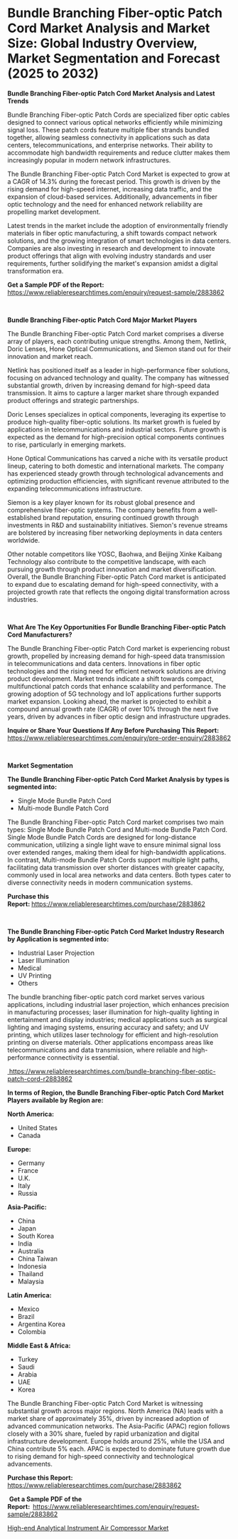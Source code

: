 <p><h1>Bundle Branching Fiber-optic Patch Cord Market Analysis and Market Size: Global Industry Overview, Market Segmentation and Forecast (2025 to 2032)</h1></p><p><strong>Bundle Branching Fiber-optic Patch Cord Market Analysis and Latest Trends</strong></p>
<p><p>Bundle Branching Fiber-optic Patch Cords are specialized fiber optic cables designed to connect various optical networks efficiently while minimizing signal loss. These patch cords feature multiple fiber strands bundled together, allowing seamless connectivity in applications such as data centers, telecommunications, and enterprise networks. Their ability to accommodate high bandwidth requirements and reduce clutter makes them increasingly popular in modern network infrastructures.</p><p>The Bundle Branching Fiber-optic Patch Cord Market is expected to grow at a CAGR of 14.3% during the forecast period. This growth is driven by the rising demand for high-speed internet, increasing data traffic, and the expansion of cloud-based services. Additionally, advancements in fiber optic technology and the need for enhanced network reliability are propelling market development. </p><p>Latest trends in the market include the adoption of environmentally friendly materials in fiber optic manufacturing, a shift towards compact network solutions, and the growing integration of smart technologies in data centers. Companies are also investing in research and development to innovate product offerings that align with evolving industry standards and user requirements, further solidifying the market's expansion amidst a digital transformation era.</p></p>
<p><strong>Get a Sample PDF of the Report:&nbsp;</strong> <a href="https://www.reliableresearchtimes.com/enquiry/request-sample/2883862?utm_campaign=3227&utm_medium=2&utm_source=Github&utm_content=ia&utm_term=13032025&utm_id=bundle-branching-fiber-optic-patch-cord">https://www.reliableresearchtimes.com/enquiry/request-sample/2883862</a></p>
<p>&nbsp;</p>
<p><strong>Bundle Branching Fiber-optic Patch Cord Major Market Players</strong></p>
<p><p>The Bundle Branching Fiber-optic Patch Cord market comprises a diverse array of players, each contributing unique strengths. Among them, Netlink, Doric Lenses, Hone Optical Communications, and Siemon stand out for their innovation and market reach. </p><p>Netlink has positioned itself as a leader in high-performance fiber solutions, focusing on advanced technology and quality. The company has witnessed substantial growth, driven by increasing demand for high-speed data transmission. It aims to capture a larger market share through expanded product offerings and strategic partnerships.</p><p>Doric Lenses specializes in optical components, leveraging its expertise to produce high-quality fiber-optic solutions. Its market growth is fueled by applications in telecommunications and industrial sectors. Future growth is expected as the demand for high-precision optical components continues to rise, particularly in emerging markets.</p><p>Hone Optical Communications has carved a niche with its versatile product lineup, catering to both domestic and international markets. The company has experienced steady growth through technological advancements and optimizing production efficiencies, with significant revenue attributed to the expanding telecommunications infrastructure.</p><p>Siemon is a key player known for its robust global presence and comprehensive fiber-optic systems. The company benefits from a well-established brand reputation, ensuring continued growth through investments in R&D and sustainability initiatives. Siemon's revenue streams are bolstered by increasing fiber networking deployments in data centers worldwide.</p><p>Other notable competitors like YOSC, Baohwa, and Beijing Xinke Kaibang Technology also contribute to the competitive landscape, with each pursuing growth through product innovation and market diversification. Overall, the Bundle Branching Fiber-optic Patch Cord market is anticipated to expand due to escalating demand for high-speed connectivity, with a projected growth rate that reflects the ongoing digital transformation across industries.</p></p>
<p>&nbsp;</p>
<p><strong>What Are The Key Opportunities For Bundle Branching Fiber-optic Patch Cord Manufacturers?</strong></p>
<p><p>The Bundle Branching Fiber-optic Patch Cord market is experiencing robust growth, propelled by increasing demand for high-speed data transmission in telecommunications and data centers. Innovations in fiber optic technologies and the rising need for efficient network solutions are driving product development. Market trends indicate a shift towards compact, multifunctional patch cords that enhance scalability and performance. The growing adoption of 5G technology and IoT applications further supports market expansion. Looking ahead, the market is projected to exhibit a compound annual growth rate (CAGR) of over 10% through the next five years, driven by advances in fiber optic design and infrastructure upgrades.</p></p>
<p><strong>Inquire or Share Your Questions If Any Before Purchasing This Report:</strong> <a href="https://www.reliableresearchtimes.com/enquiry/pre-order-enquiry/2883862?utm_campaign=3227&utm_medium=2&utm_source=Github&utm_content=ia&utm_term=13032025&utm_id=bundle-branching-fiber-optic-patch-cord">https://www.reliableresearchtimes.com/enquiry/pre-order-enquiry/2883862</a></p>
<p>&nbsp;</p>
<p><strong>Market Segmentation</strong></p>
<p><strong>The Bundle Branching Fiber-optic Patch Cord Market Analysis by types is segmented into:</strong></p>
<p><ul><li>Single Mode Bundle Patch Cord</li><li>Multi-mode Bundle Patch Cord</li></ul></p>
<p><p>The Bundle Branching Fiber-optic Patch Cord market comprises two main types: Single Mode Bundle Patch Cord and Multi-mode Bundle Patch Cord. Single Mode Bundle Patch Cords are designed for long-distance communication, utilizing a single light wave to ensure minimal signal loss over extended ranges, making them ideal for high-bandwidth applications. In contrast, Multi-mode Bundle Patch Cords support multiple light paths, facilitating data transmission over shorter distances with greater capacity, commonly used in local area networks and data centers. Both types cater to diverse connectivity needs in modern communication systems.</p></p>
<p><strong>Purchase this Report:&nbsp;</strong><a href="https://www.reliableresearchtimes.com/purchase/2883862?utm_campaign=3227&utm_medium=2&utm_source=Github&utm_content=ia&utm_term=13032025&utm_id=bundle-branching-fiber-optic-patch-cord">https://www.reliableresearchtimes.com/purchase/2883862</a></p>
<p>&nbsp;</p>
<p><strong>The Bundle Branching Fiber-optic Patch Cord Market Industry Research by Application is segmented into:</strong></p>
<p><ul><li>Industrial Laser Projection</li><li>Laser Illumination</li><li>Medical</li><li>UV Printing</li><li>Others</li></ul></p>
<p><p>The bundle branching fiber-optic patch cord market serves various applications, including industrial laser projection, which enhances precision in manufacturing processes; laser illumination for high-quality lighting in entertainment and display industries; medical applications such as surgical lighting and imaging systems, ensuring accuracy and safety; and UV printing, which utilizes laser technology for efficient and high-resolution printing on diverse materials. Other applications encompass areas like telecommunications and data transmission, where reliable and high-performance connectivity is essential.</p></p>
<p><a href="https://www.reliableresearchtimes.com/bundle-branching-fiber-optic-patch-cord-r2883862?utm_campaign=3227&utm_medium=2&utm_source=Github&utm_content=ia&utm_term=13032025&utm_id=bundle-branching-fiber-optic-patch-cord">&nbsp;https://www.reliableresearchtimes.com/bundle-branching-fiber-optic-patch-cord-r2883862</a></p>
<p><strong>In terms of Region, the Bundle Branching Fiber-optic Patch Cord Market Players available by Region are:</strong></p>
<p>
    <p> <strong> North America: </strong>
        <ul>
            <li>United States</li>
            <li>Canada</li>
        </ul>
        </p> 
    <p> <strong> Europe: </strong>
        <ul>
            <li>Germany</li>
            <li>France</li>
            <li>U.K.</li>
            <li>Italy</li>
            <li>Russia</li>
        </ul>
        </p> 
    <p> <strong> Asia-Pacific: </strong>
        <ul>
            <li>China</li>
            <li>Japan</li>
            <li>South Korea</li>
            <li>India</li>
            <li>Australia</li>
            <li>China Taiwan</li>
            <li>Indonesia</li>
            <li>Thailand</li>
            <li>Malaysia</li>
        </ul>
        </p> 
    <p> <strong> Latin America: </strong>
        <ul>
            <li>Mexico</li>
            <li>Brazil</li>
            <li>Argentina Korea</li>
            <li>Colombia</li>
        </ul>
        </p> 
    <p> <strong> Middle East & Africa: </strong>
        <ul>
            <li>Turkey</li>
            <li>Saudi</li>
            <li>Arabia</li>
            <li>UAE</li>
            <li>Korea</li>
        </ul>
    </p>
    </p>
<p><p>The Bundle Branching Fiber-optic Patch Cord Market is witnessing substantial growth across major regions. North America (NA) leads with a market share of approximately 35%, driven by increased adoption of advanced communication networks. The Asia-Pacific (APAC) region follows closely with a 30% share, fueled by rapid urbanization and digital infrastructure development. Europe holds around 25%, while the USA and China contribute 5% each. APAC is expected to dominate future growth due to rising demand for high-speed connectivity and technological advancements.</p></p>
<p><strong>Purchase this Report: </strong><a href="https://www.reliableresearchtimes.com/purchase/2883862?utm_campaign=3227&utm_medium=2&utm_source=Github&utm_content=ia&utm_term=13032025&utm_id=bundle-branching-fiber-optic-patch-cord">https://www.reliableresearchtimes.com/purchase/2883862</a></p>
<p>&nbsp;<strong>Get a Sample PDF of the Report:&nbsp;&nbsp;</strong><a href="https://www.reliableresearchtimes.com/enquiry/request-sample/2883862?utm_campaign=3227&utm_medium=2&utm_source=Github&utm_content=ia&utm_term=13032025&utm_id=bundle-branching-fiber-optic-patch-cord">https://www.reliableresearchtimes.com/enquiry/request-sample/2883862</a></p>
<p><strong></strong></p>
<p><p><a href="https://github.com/awalinfucci/Market-Research-Report-List-1/blob/main/high-end-analytical-instrument-air-compressor-market.md?utm_campaign=3227&utm_medium=2&utm_source=Github&utm_content=ia&utm_term=13032025&utm_id=bundle-branching-fiber-optic-patch-cord">High-end Analytical Instrument Air Compressor Market</a></p></p>
